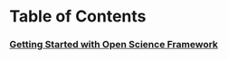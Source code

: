# Table of Contents

### [Getting Started with Open Science Framework](https://cmu-osf.github.io/CMU_OSF/osf)
